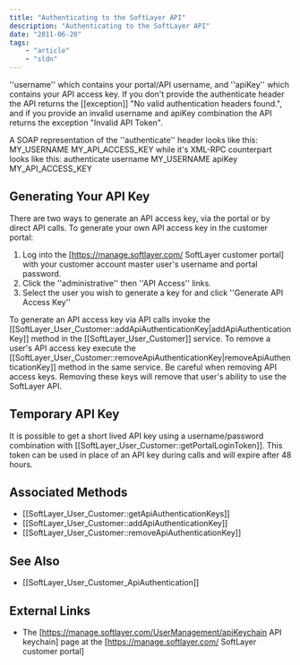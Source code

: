 ```yaml
---
title: "Authenticating to the SoftLayer API"
description: "Authenticating to the SoftLayer API"
date: "2011-06-20"
tags:
    - "article"
    - "sldn"
---
```




''username'' which contains your portal/API username, and ''apiKey'' which contains your API access key. If you don't provide the authenticate header the API returns the [[exception]] "No valid authentication headers found.", and if you provide an invalid username and apiKey combination the API returns the exception "Invalid API Token".

A SOAP representation of the ''authenticate'' header looks like this:
<xml>
<authenticate xsi:type="slt:authenticate" xmlns:slt="http://api.service.softlayer.com/soap/v3/SLTypes/">
    <username xsi:type="xsd:string">MY_USERNAME</username>
    <apiKey xsi:type="xsd:string">MY_API_ACCESS_KEY</apiKey>
</authenticate>
</xml>
while it's XML-RPC counterpart looks like this:
<xml>
<struct>
    <member>
        <name>authenticate</name>
        <value>
            <struct>
                <member>
                    <name>username</name>
                    <value>
                        <string>MY_USERNAME</string>
                    </value>
                </member>
                <member>
                    <name>apiKey</name>
                    <value>
                        <string>MY_API_ACCESS_KEY</string>
                    </value>
                </member>
            </struct>
        </value>
    </member>
</struct>
</xml>
## Generating Your API Key
There are two ways to generate an API access key, via the portal or by direct API calls. To generate your own API access key in the customer portal:

1. Log into the [https://manage.softlayer.com/ SoftLayer customer portal] with your customer account master user's username and portal password.
2. Click the ''administrative'' then ''API Access'' links.
3. Select the user you wish to generate a key for and click ''Generate API Access Key''

To generate an API access key via API calls invoke the [[SoftLayer_User_Customer::addApiAuthenticationKey|addApiAuthenticationKey]] method in the [[SoftLayer_User_Customer]] service. To remove a user's API access key execute the [[SoftLayer_User_Customer::removeApiAuthenticationKey|removeApiAuthenticationKey]] method in the same service. Be careful when removing API access keys. Removing these keys will remove that user's ability to use the SoftLayer API.

## Temporary API Key
It is possible to get a short lived API key using a username/password combination with [[SoftLayer_User_Customer::getPortalLoginToken]]. This token can be used in place of an API key during calls and will expire after 48 hours.

## Associated Methods

* [[SoftLayer_User_Customer::getApiAuthenticationKeys]]
* [[SoftLayer_User_Customer::addApiAuthenticationKey]]
* [[SoftLayer_User_Customer::removeApiAuthenticationKey]]
## See Also

* [[SoftLayer_User_Customer_ApiAuthentication]]

## External Links

* The [https://manage.softlayer.com/UserManagement/apiKeychain API keychain] page at the [https://manage.softlayer.com/ SoftLayer customer portal]